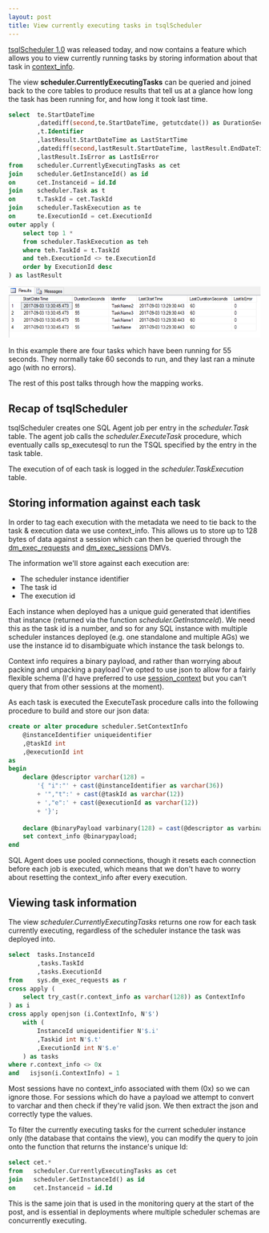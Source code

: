 ```yaml
---
layout: post
title: View currently executing tasks in tsqlScheduler
---
```

[tsqlScheduler 1.0](https://github.com/taddison/tsqlScheduler/releases/tag/1.0) was released today, and now contains a feature which allows you to view currently running tasks by storing information about that task in [context_info](https://docs.microsoft.com/en-us/sql/t-sql/functions/context-info-transact-sql).

The view **scheduler.CurrentlyExecutingTasks** can be queried and joined back to the core tables to produce results that tell us at a glance how long the task has been running for, and how long it took last time.

```sql
select	te.StartDateTime
		,datediff(second,te.StartDateTime, getutcdate()) as DurationSeconds
		,t.Identifier
		,lastResult.StartDateTime as LastStartTime
		,datediff(second,lastResult.StartDateTime, lastResult.EndDateTime) as LastDurationSeconds
		,lastResult.IsError as LastIsError
from	scheduler.CurrentlyExecutingTasks as cet
join    scheduler.GetInstanceId() as id
on      cet.Instanceid = id.Id
join	scheduler.Task as t
on		t.TaskId = cet.TaskId
join	scheduler.TaskExecution as te
on		te.ExecutionId = cet.ExecutionId
outer apply (
	select top 1 *
	from scheduler.TaskExecution as teh
	where teh.TaskId = t.TaskId
	and teh.ExecutionId <> te.ExecutionId
	order by ExecutionId desc
) as lastResult
```

![Currently executing tasks](/assets/2017-09-03/CurrentlyExecutingTasks.png)

In this example there are four tasks which have been running for 55 seconds.  They normally take 60 seconds to run, and they last ran a minute ago (with no errors).

The rest of this post talks through how the mapping works.
<!--more-->

## Recap of tsqlScheduler

tsqlScheduler creates one SQL Agent job per entry in the *scheduler.Task* table.  The agent job calls the *scheduler.ExecuteTask* procedure, which eventually calls sp_executesql to run the TSQL specified by the entry in the task table.

The execution of of each task is logged in the *scheduler.TaskExecution* table.

## Storing information against each task

In order to tag each execution with the metadata we need to tie back to the task & execution data we use context_info.  This allows us to store up to 128 bytes of data against a session which can then be queried through the [dm_exec_requests](https://docs.microsoft.com/en-us/sql/relational-databases/system-dynamic-management-views/sys-dm-exec-requests-transact-sql) and [dm_exec_sessions](https://docs.microsoft.com/en-us/sql/relational-databases/system-dynamic-management-views/sys-dm-exec-sessions-transact-sql) DMVs.

The information we'll store against each execution are:

- The scheduler instance identifier
- The task id
- The execution id

Each instance when deployed has a unique guid generated that identifies that instance (returned via the function *scheduler.GetInstanceId*).  We need this as the task id is a number, and so for any SQL instance with multiple scheduler instances deployed (e.g. one standalone and multiple AGs) we use the instance id to disambiguate which instance the task belongs to.

Context info requires a binary payload, and rather than worrying about packing and unpacking a payload I've opted to use json to allow for a fairly flexible schema (I'd have preferred to use [session_context](https://docs.microsoft.com/en-us/sql/t-sql/functions/session-context-transact-sql) but you can't query that from other sessions at the moment).

As each task is executed the ExecuteTask procedure calls into the following procedure to build and store our json data:

```sql
create or alter procedure scheduler.SetContextInfo
    @instanceIdentifier uniqueidentifier
    ,@taskId int
    ,@executionId int
as
begin
    declare @descriptor varchar(128) = 
	    '{ "i":"' + cast(@instanceIdentifier as varchar(36)) 
	    + '","t":' + cast(@taskId as varchar(12)) 
	    + ',"e":' + cast(@executionId as varchar(12)) 
	    + '}';

    declare @binaryPayload varbinary(128) = cast(@descriptor as varbinary(128));
    set context_info @binarypayload;
end
```

SQL Agent does use pooled connections, though it resets each connection before each job is executed, which means that we don't have to worry about resetting the context_info after every execution.

## Viewing task information

The view *scheduler.CurrentlyExecutingTasks* returns one row for each task currently executing, regardless of the scheduler instance the task was deployed into.

```sql
select  tasks.InstanceId
        ,tasks.TaskId
        ,tasks.ExecutionId
from    sys.dm_exec_requests as r
cross apply (
    select try_cast(r.context_info as varchar(128)) as ContextInfo
) as i
cross apply openjson (i.ContextInfo, N'$')
	with (
		InstanceId uniqueidentifier	N'$.i'
		,Taskid int	N'$.t'
		,ExecutionId int N'$.e'
	) as tasks
where r.context_info <> 0x
and   isjson(i.ContextInfo) = 1
```

Most sessions have no context_info associated with them (0x) so we can ignore those.  For sessions which do have a payload we attempt to convert to varchar and then check if they're valid json.  We then extract the json and correctly type the values.

To filter the currently executing tasks for the current scheduler instance only (the database that contains the view), you can modify the query to join onto the function that returns the instance's unique Id:

```sql
select cet.*
from   scheduler.CurrentlyExecutingTasks as cet
join   scheduler.GetInstanceId() as id
on     cet.Instanceid = id.Id
```

This is the same join that is used in the monitoring query at the start of the post, and is essential in deployments where multiple scheduler schemas are concurrently executing.